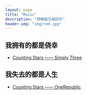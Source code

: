```yaml
---
layout: page
title: "Music"
description: "想触碰又缩回手"
header-img: "img/red.jpg"
---
```





## 我拥有的都是侥幸

- [Counting Stars —— Simply Three](http://music.163.com/#/song?id=28363806)

## 我失去的都是人生
- [Counting Stars —— OneRepublic](http://music.163.com/#/song?id=26060065)

